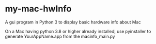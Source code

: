 # my-mac-hwInfo

A gui program in Python 3 to display basic hardware info about Mac


On a Mac having python 3.8 or higher already installed, use pyinstaller to generate YourAppName.app from the macinfo_main.py


